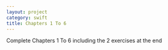 ```yaml
---
layout: project
category: swift
title: Chapters 1 To 6
---
```


Complete Chapters 1 To 6 including the 2 exercises at the end

